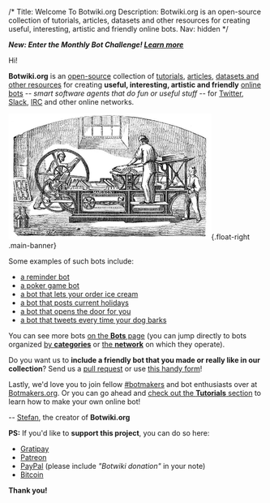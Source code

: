 /*
Title: Welcome To Botwiki.org
Description: Botwiki.org is an open-source collection of tutorials, articles, datasets and other resources for creating useful, interesting, artistic and friendly online bots.
Nav: hidden
*/

***New: Enter the Monthly Bot Challenge! [Learn more](/monthly-bot-challenge/)***

Hi!

**Botwiki.org** is an [open-source](https://github.com/botwiki/botwiki.org) collection of [tutorials](tutorials/), [articles](articles/), [datasets and other resources](resources/) for creating **useful, interesting, artistic and friendly** [online bots](bots/) -- *smart software agents that do fun or useful stuff* -- for [Twitter](https://twitter.com/), [Slack](https://slack.com/), [IRC](https://en.wikipedia.org/wiki/Internet_Relay_Chat) and other online networks.

![Marinoni printing press](/content/images/illustrations/marinoni-printing-press.png){.float-right .main-banner}

Some examples of such bots include:

- [a reminder bot](bots/twitterbots/mnemosynetron)
- [a poker game bot](bots/slackbots/slack-poker-bot)
- [a bot that lets your order ice cream](bots/slackbots/large)
- [a bot that posts current holidays](bots/twitterbots/holidaybot4000)
- [a bot that opens the door for you](bots/slackbots/doorbell-server)
- [a bot that tweets every time your dog barks](bots/twitterbots/OliverBarkBark)

You can see more bots [on the **Bots** page](bots/) (you can jump directly to bots organized [ by **categories**](/bots/#browse-bots-by-categories) or [the **network**](/bots/#browse-bots-by-network) on which they operate).

Do you want us to **include a friendly bot that you made or really like in our collection**? Send us a [pull request](https://github.com/botwiki.org) or use [this handy form](https://botwiki.org/submit-your-bot)!

Lastly, we'd love you to join fellow [#botmakers](https://twitter.com/search?q=%23botmakers) and bot enthusiasts over at [Botmakers.org](https://botmakers.org/). Or you can go ahead and [check out the **Tutorials** section](tutorials/) to learn how to make your own online bot!

-- [Stefan](https://twitter.com/fourtonfish), the creator of **Botwiki.org**

**PS:** If you'd like to **support this project**, you can do so here:

- [Gratipay](https://gratipay.com/botwiki-org/)
- [Patreon](https://www.patreon.com/fourtonfish)
- [PayPal](https://www.paypal.me/stefanbohacek) (please include *"Botwiki donation"* in your note)
- [Bitcoin](bitcoin:1FmqUDejT1hC4mTzwLhfpUyxxaui4BSHDP?amount=0.02&label=Botwiki)

**Thank you!**
